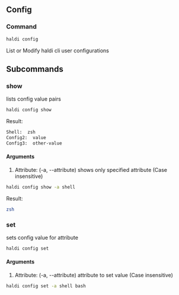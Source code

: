 ## Config

### Command
```bash
haldi config
```

List or Modify haldi cli user configurations

## Subcommands
### show
lists config value pairs
```bash
haldi config show
```
Result:
```bash
Shell:  zsh
Config2:  value
Config3:  other-value
```
#### Arguments
  1. Attribute: (-a, --attribute) shows only specified attribute (Case insensitive)
```bash
haldi config show -a shell
```
Result:
```bash
zsh
```

### set
sets config value for attribute
```bash
haldi config set
```
#### Arguments
  1. Attribute: (-a, --attribute) attribute to set value (Case insensitive)
```bash
haldi config set -a shell bash
```
<!-- # Supported shells
 - zsh
 - bash
 - dash
 - ksh
 - sh -->
